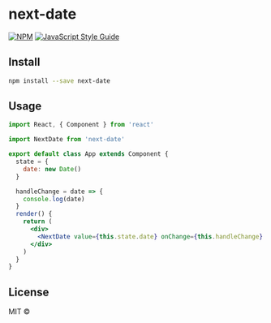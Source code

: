 # next-date

> 

[![NPM](https://img.shields.io/npm/v/next-date.svg)](https://www.npmjs.com/package/next-date) [![JavaScript Style Guide](https://img.shields.io/badge/code_style-standard-brightgreen.svg)](https://standardjs.com)

## Install

```bash
npm install --save next-date
```

## Usage

```jsx
import React, { Component } from 'react'

import NextDate from 'next-date'

export default class App extends Component {
  state = {
    date: new Date()
  }

  handleChange = date => {
    console.log(date)
  }
  render() {
    return (
      <div>
        <NextDate value={this.state.date} onChange={this.handleChange} />
      </div>
    )
  }
}
```

## License

MIT © [](https://github.com/)
